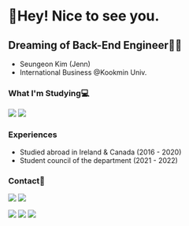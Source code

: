 # 👋Hey! Nice to see you.

## Dreaming of Back-End Engineer👩‍💻
- Seungeon Kim (Jenn)
- International Business @Kookmin Univ.

### What I'm Studying💻
<img src="https://img.shields.io/badge/Python-3776AB?style=for-the-badge&logo=python&logoColor=white" /> <img src="https://img.shields.io/badge/Java-ED8B00?style=for-the-badge&logo=java&logoColor=white" />

### Experiences
- Studied abroad in Ireland & Canada (2016 - 2020)
- Student council of the department (2021 - 2022)

### Contact📧

<a href="tmdtmdqorekf@naver.com" target="_blank"><img src="https://img.shields.io/badge/Email-339933?style=flat-square&logo=Naver&logoColor=white"/></a> <a href="tmdtmdqorekf@kookmin.ac.kr" target="_blank"><img src="https://img.shields.io/badge/Gmail-E34F26?style=flat-square&logo=Gmail&logoColor=white"/></a>

<a href="https://github.com/tmdtmdqorekf" target="_blank"><img src="https://img.shields.io/badge/Github-232F3E?style=flat-square&logo=Github&logoColor=white"/></a>
<a href="https://blog.naver.com/tmddjsqorekf" target="_blank"><img src="https://img.shields.io/badge/Blog-20c997?style=flat-square&logo=Naver&logoColor=white"/></a>
<a href="https://tmdtmdqorekf.tistory.com/" target="_blank"><img src="https://img.shields.io/badge/Tistory-000000?style=flat-square&logo=Tistory&logoColor=white"/></a>
